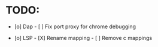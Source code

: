 # TODO: 
- [o] Dap
		- [ ] Fix port proxy for chrome debugging

- [o]	LSP
		- [X] Rename mapping
		- [ ] Remove <leader>c mappings
